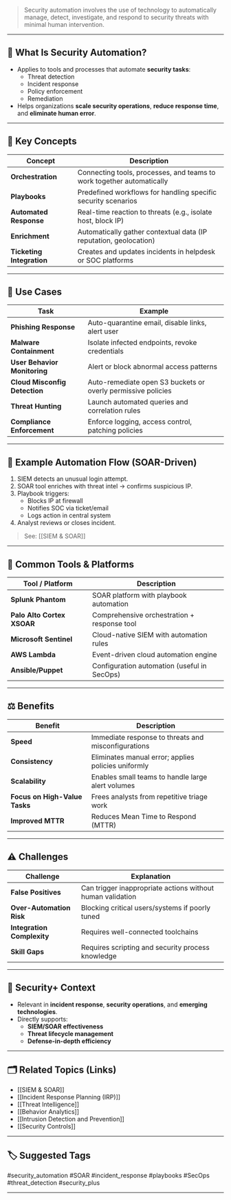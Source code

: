 > Security automation involves the use of technology to automatically manage, detect, investigate, and respond to security threats with minimal human intervention.

---

## 📌 What Is Security Automation?

- Applies to tools and processes that automate **security tasks**:
  - Threat detection
  - Incident response
  - Policy enforcement
  - Remediation
- Helps organizations **scale security operations**, **reduce response time**, and **eliminate human error**.

---

## 🧠 Key Concepts

| Concept                | Description                                                            |
|------------------------|------------------------------------------------------------------------|
| **Orchestration**       | Connecting tools, processes, and teams to work together automatically |
| **Playbooks**           | Predefined workflows for handling specific security scenarios         |
| **Automated Response**  | Real-time reaction to threats (e.g., isolate host, block IP)          |
| **Enrichment**          | Automatically gather contextual data (IP reputation, geolocation)     |
| **Ticketing Integration** | Creates and updates incidents in helpdesk or SOC platforms         |

---

## 🧰 Use Cases

| Task                             | Example                                                        |
|----------------------------------|----------------------------------------------------------------|
| **Phishing Response**            | Auto-quarantine email, disable links, alert user               |
| **Malware Containment**          | Isolate infected endpoints, revoke credentials                 |
| **User Behavior Monitoring**     | Alert or block abnormal access patterns                        |
| **Cloud Misconfig Detection**    | Auto-remediate open S3 buckets or overly permissive policies   |
| **Threat Hunting**               | Launch automated queries and correlation rules                 |
| **Compliance Enforcement**       | Enforce logging, access control, patching policies             |

---

## 🧮 Example Automation Flow (SOAR-Driven)

1. SIEM detects an unusual login attempt.
2. SOAR tool enriches with threat intel → confirms suspicious IP.
3. Playbook triggers:
   - Blocks IP at firewall
   - Notifies SOC via ticket/email
   - Logs action in central system
4. Analyst reviews or closes incident.

> See: [[SIEM & SOAR]]

---

## 🔧 Common Tools & Platforms

| Tool / Platform        | Description                                   |
|-------------------------|-----------------------------------------------|
| **Splunk Phantom**      | SOAR platform with playbook automation        |
| **Palo Alto Cortex XSOAR** | Comprehensive orchestration + response tool |
| **Microsoft Sentinel**  | Cloud-native SIEM with automation rules       |
| **AWS Lambda**          | Event-driven cloud automation engine          |
| **Ansible/Puppet**      | Configuration automation (useful in SecOps)   |

---

## ⚖️ Benefits

| Benefit                  | Description                                                        |
|--------------------------|---------------------------------------------------------------------|
| **Speed**                 | Immediate response to threats and misconfigurations                |
| **Consistency**           | Eliminates manual error; applies policies uniformly                |
| **Scalability**           | Enables small teams to handle large alert volumes                  |
| **Focus on High-Value Tasks** | Frees analysts from repetitive triage work                    |
| **Improved MTTR**         | Reduces Mean Time to Respond (MTTR)                                |

---

## ⚠️ Challenges

| Challenge               | Explanation                                                      |
|--------------------------|------------------------------------------------------------------|
| **False Positives**       | Can trigger inappropriate actions without human validation      |
| **Over-Automation Risk**  | Blocking critical users/systems if poorly tuned                 |
| **Integration Complexity**| Requires well-connected toolchains                              |
| **Skill Gaps**            | Requires scripting and security process knowledge               |

---

## 🔐 Security+ Context

- Relevant in **incident response**, **security operations**, and **emerging technologies**.
- Directly supports:
  - **SIEM/SOAR effectiveness**
  - **Threat lifecycle management**
  - **Defense-in-depth efficiency**

---

## 🗂 Related Topics (Links)

- [[SIEM & SOAR]]
- [[Incident Response Planning (IRP)]]
- [[Threat Intelligence]]
- [[Behavior Analytics]]
- [[Intrusion Detection and Prevention]]
- [[Security Controls]]

---

## 🏷 Suggested Tags

#security_automation #SOAR #incident_response #playbooks #SecOps #threat_detection #security_plus

---
